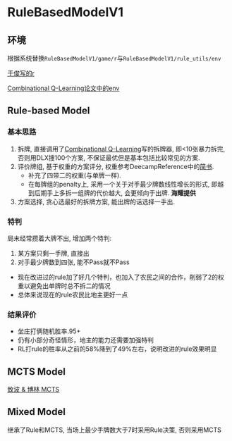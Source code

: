# RuleBasedModelV1

## 环境

根据系统替换`RuleBasedModelV1/game/r`与`RuleBasedModelV1/rule_utils/env`

[于俊写的r](https://github.com/deecamp2019-group20/bottleneck)

[Combinational Q-Learning论文中的env](https://github.com/qq456cvb/doudizhu-C)

## Rule-based Model

### 基本思路

1. 拆牌, 直接调用了[Combinational Q-Learning](https://github.com/qq456cvb/doudizhu-C)写的拆牌器, 即<10张暴力拆完, 否则用DLX搜100个方案, 不保证最优但是基本包括比较常见的方案.
2. 评价牌组, 基于权重的方案评分, 权重参考DeecampReference中的[简书](https://www.jianshu.com/p/9fb001daedcf).
   - 补充了四带二的权重(与单牌一样).
   - 在每牌组的penalty上, 采用一个关于对手最少牌数线性增长的形式, 即越到后期手上多拆一组牌的代价越大, 会更倾向于出牌. **海耀提供**
3. 方案选择, 贪心选最好的拆牌方案, 能出牌的话选择一手出.

### 特判

局末经常攒着大牌不出, 增加两个特判:

1. 某方案只剩一手牌, 直接出
2. 对手最少牌数到四张, 能不Pass就不Pass

- 现在改进过的rule加了好几个特判，也加入了农民之间的合作，削弱了2的权重以避免出单牌时总不拆二的情况
- 总体来说现在的rule农民比地主更好一点

### 结果评价

- 坐庄打俩随机胜率.95+
- 仍有小部分奇怪情形，地主的能力还需要加强特判
- RL打rule的胜率从之前的58%降到了49%左右，说明改进的rule效果明显

## MCTS Model

[致波 & 博林 MCTS](https://github.com/deecamp2019-group20/DC2019-DDZ-MCTS)

## Mixed Model

继承了Rule和MCTS, 当场上最少手牌数大于7时采用Rule决策, 否则采用MCTS
